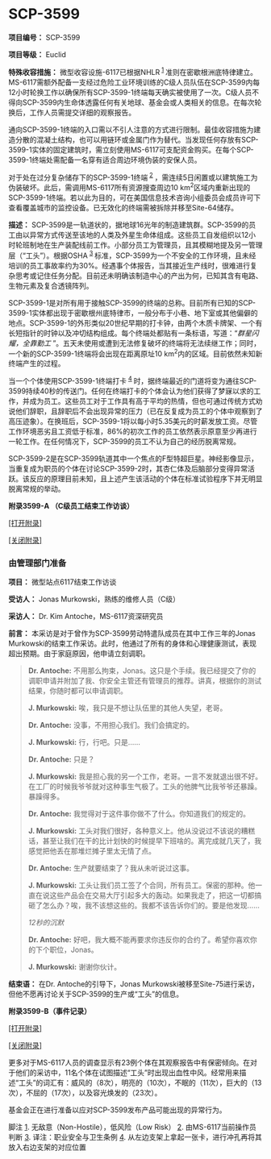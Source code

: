 # SCP-3599
                        




**项目编号：** SCP-3599

**项目等级：** Euclid

**特殊收容措施：** 微型收容设施-6117已根据NHLR<sup class='footnoteref'>
 <a shape='rect' class='footnoteref' id='footnoteref-1' href='javascript:;' onclick='WIKIDOT.page.utils.scrollToReference(&apos;footnote-1&apos;)'>1</a>
</sup>准则在密歇根洲底特律建立。MS-6117需额外配备一支经过危险工业环境训练的C级人员队伍在SCP-3599内每12小时轮换工作以确保所有SCP-3599-1终端每天确实被使用了一次。C级人员不得向SCP-3599内生命体透露任何有关地球、基金会或人类相关的信息。在每次轮换后，工作人员需提交详细的观察报告。

通向SCP-3599-1终端的入口需以不引人注意的方式进行限制。最佳收容措施为建造分散的混凝土结构，也可以用链环或金属门作为替代。当发现任何存放有SCP-3599-1实体的固定建筑时，需立刻使用MS-6117可支配资金购买。在每个SCP-3599-1终端处需配备一名穿有适合周边环境伪装的安保人员。

对于处在过分复杂储存下的SCP-3599-1终端<sup class='footnoteref'>
 <a shape='rect' class='footnoteref' id='footnoteref-2' href='javascript:;' onclick='WIKIDOT.page.utils.scrollToReference(&apos;footnote-2&apos;)'>2</a>
</sup>，需连续5日闲置或以建筑施工为伪装破坏。此后，需调用MS-6117所有资源搜查周边10 km<sup>2</sup>区域内重新出现的SCP-3599-1终端。若以此为目的，可在美国信息技术咨询小组委员会成员许可下查看覆盖城市的监控设备。已无效化的终端需被拆除并移至Site-64储存。

**描述：** SCP-3599是一轨道状的，据地球16光年的制造建筑群。SCP-3599的员工由以异常方式传送至该地的人类及外星生命体组成。这些员工自发组织以12小时轮班制地在生产装配线前工作。小部分员工为管理员，且其模糊地提及另一管理层（“工头”）。根据OSHA<sup class='footnoteref'>
 <a shape='rect' class='footnoteref' id='footnoteref-3' href='javascript:;' onclick='WIKIDOT.page.utils.scrollToReference(&apos;footnote-3&apos;)'>3</a>
</sup> 标准，SCP-3599为一个不安全的工作环境，且未经培训的员工事故率约为30%。经遇事个体报告，当其接近生产线时，很难进行复杂思考或记住任务分配。目前还未明确该制造中心的产出为何，已知其含有电路、生物元素及复合透镜阵列。

SCP-3599-1是对所有用于接触SCP-3599的终端的总称。目前所有已知的SCP-3599-1实体都出现于密歇根州底特律市，一般分布于小巷、地下室或其他偏僻的地点。SCP-3599-1的外形类似20世纪早期的打卡钟，由两个木质卡牌架、一个有长短指针的时钟以及冲切结构组成。每个终端处都贴有一条标语，写道：“*群星闪耀，全靠勤工* ”。五天未使用或遭到无法修复破坏的终端将无法续继工作；同时，一个新的SCP-3599-1终端将会出现在距离原址10 km<sup>2</sup>内的区域。目前依然未知新终端产生的过程。

当一个个体使用SCP-3599-1终端打卡<sup class='footnoteref'>
 <a shape='rect' class='footnoteref' id='footnoteref-4' href='javascript:;' onclick='WIKIDOT.page.utils.scrollToReference(&apos;footnote-4&apos;)'>4</a>
</sup>时，据终端最近的门道将变为通往SCP-3599持续40秒的传送门。任何在终端打卡的个体会认为他们获得了梦寐以求的工作，并成为员工。这些员工对于工作具有高于平均的热情，但也可通过传统方式劝说他们辞职，且辞职后不会出现异常的压力（已在反复成为员工的个体中观察到了高压迹象）。在换班后，SCP-3599-1将以每小时5.35美元的时薪发放工资。尽管工作环境恶劣且工资低于标准，86%的初次工作的员工依然表示原意至少再进行一轮工作。在任何情况下，SCP-3599的员工不认为自己的经历脱离常规。

SCP-3599-2是在SCP-3599轨道其中一个焦点的F型特超巨星。神经影像显示，当重复成为职员的个体在讨论SCP-3599-2时，其杏仁体及后脑部分变得异常活跃。该反应的原理目前未知，且上述产生该活动的个体在标准试验程序下并无明显脱离常规的举动。

**附录3599-A （C级员工结束工作访谈）** 


<a shape='rect' class='collapsible-block-link' href='javascript:;'>[&#25171;&#24320;&#38468;&#24405;]</a>

<a shape='rect' class='collapsible-block-link' href='javascript:;'>[&#20851;&#38381;&#38468;&#24405;]</a>



### 由管理部门准备


**项目：** 微型站点6117结束工作访谈

**受访人：** Jonas Murkowski，熟练的维修人员（C级）

**采访人：** Dr. Kim Antoche，MS-6117资深研究员

**前言：** 本采访是对于曾作为SCP-3599劳动特遣队成员在其中工作三年的Jonas Murkowski的结束工作采访。此时，他通过了所有的身体和心理健康测试，表现超出预期。由于家庭原因，他申请立刻调职。


> **Dr. Antoche:**  不用那么拘束，Jonas。这只是个手续。我已经提交了你的调职申请并附加了我、你安全主管还有管理员的推荐。讲真，根据你的测试结果，你随时都可以申请调职。
> 
> **J. Murkowski:**  唉，我只是不想让队伍里的其他人失望，老哥。
> 
> **Dr. Antoche:**  没事，不用担心我们。我们会搞定的。
> 
> **J. Murkowski:** 行，行吧。只是……
> 
> **Dr. Antoche:**  只是？
> 
> **J. Murkowski:**  我是担心我的另一个工作，老哥。一言不发就退出很不好。在工厂的时候我爷爷就对这种事生气极了。工头的他脾气比我爷爷还暴躁。暴躁得多。
> 
> **Dr. Antoche:** 我觉得对于这件事你做不了什么。你知道我们的规定的。
> 
> **J. Murkowski:**  工头对我们很好，各种意义上。他从没说过不该说的糟糕话，甚至让我们在干的比计划快的时候提早下班啥的。离完成就几天了，我感觉把他丢在那堆烂摊子里太无情了点。
> 
> **Dr. Antoche:**  生产就要结束了？我从未听说过这事。
> 
> **J. Murkowski:** 工头让我们员工签了个合同，所有员工。保密的那种。他一直在说这些产品会在交易大厅引起多大的轰动。如果我走了，把这一切都搞砸了怎么办？唉，我不该想这些的。我都不该告诉你们的。要是他发现……
> 
> *12秒的沉默* 
> 
> **Dr. Antoche:** 好吧，我大概不能再要求你违反你的合约了。希望你喜欢你的下个职位，Jonas。
> 
> **J. Murkowski:** 谢谢你伙计。
> 

**结束语：** 在Dr. Antoche的引导下，Jonas Murkowski被移至Site-75进行采访，但他不愿再讨论关于SCP-3599的生产或“工头”的信息。




**附录3599-B（事件记录）** 


<a shape='rect' class='collapsible-block-link' href='javascript:;'>[&#25171;&#24320;&#38468;&#24405;]</a>

<a shape='rect' class='collapsible-block-link' href='javascript:;'>[&#20851;&#38381;&#38468;&#24405;]</a>

更多对于MS-6117人员的调查显示有23例个体在其观察报告中有保密倾向。在对于他们的采访中，11名个体在试图描述“工头”时出现出血性中风。经常用来描述“工头”的词汇有：威风的（8次），明亮的（10次），不眠的（11次），巨大的（13次），不屈的（17次），以及容光焕发的（23次）。

基金会正在进行准备以应对SCP-3599发布产品可能出现的异常行为。





脚注
<a shape='rect' href='javascript:;' onclick='WIKIDOT.page.utils.scrollToReference(&apos;footnoteref-1&apos;)'>1</a>. 无敌意（Non-Hostile），低风险（Low Risk）
<a shape='rect' href='javascript:;' onclick='WIKIDOT.page.utils.scrollToReference(&apos;footnoteref-2&apos;)'>2</a>. 由MS-6117当前操作员判断
<a shape='rect' href='javascript:;' onclick='WIKIDOT.page.utils.scrollToReference(&apos;footnoteref-3&apos;)'>3</a>. 译注：职业安全与卫生条例
<a shape='rect' href='javascript:;' onclick='WIKIDOT.page.utils.scrollToReference(&apos;footnoteref-4&apos;)'>4</a>. 从左边支架上拿起一张卡，进行冲孔再将其放入右边支架的对应位置



                    